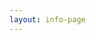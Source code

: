 ```yaml
---
layout: info-page
---
```


<!-- markdown file including descriptions of what Project BEST is and whatever other information about the "goals" and whatnot -->
